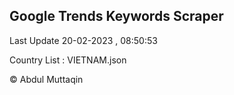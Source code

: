 

## Google Trends Keywords Scraper 
 
Last Update 20-02-2023 , 08:50:53

Country List :
VIETNAM.json



© Abdul Muttaqin 
